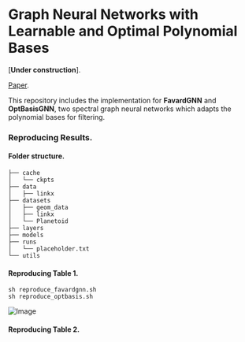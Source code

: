 # Graph Neural Networks with Learnable and Optimal Polynomial Bases
[**Under construction**].

[Paper](https://arxiv.org/abs/2302.12432). 

This repository includes the implementation for **FavardGNN** and **OptBasisGNN**, 
two spectral graph neural networks which adapts the polynomial bases for filtering. 

### Reproducing Results.
<!-- Scripts for reproducing results of our models in Table 1.  -->

#### Folder structure.
```.
├── cache
│   └── ckpts
├── data
│   ├── linkx
├── datasets
│   ├── geom_data
│   ├── linkx
│   └── Planetoid
├── layers
├── models
├── runs
│   └── placeholder.txt
└── utils
```

#### Reproducing Table 1.

```
sh reproduce_favardgnn.sh
sh reproduce_optbasis.sh
```

![Image](https://pic4.zhimg.com/80/v2-0d26a237dc57435236f1ec6e7d19a9be.png)

#### Reproducing Table 2.
